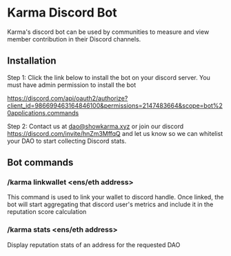 # Karma Discord Bot

Karma's discord bot can be used by communities to measure and view member contribution in their Discord channels. 

## Installation

Step 1: Click the link below to install the bot on your discord server. You must have admin permission to install the bot

https://discord.com/api/oauth2/authorize?client_id=986699463164846100&permissions=2147483664&scope=bot%20applications.commands

Step 2: Contact us at dao@showkarma.xyz or join our discord https://discord.com/invite/hnZm3MffqQ and let us know so we can whitelist your DAO to start collecting Discord stats.

## Bot commands

### /karma linkwallet <ens/eth address>
This command is used to link your wallet to discord handle. Once linked, the bot will start aggregating that discord user's metrics and include it in the reputation score calculation 

### /karma stats <ens/eth address> <daoname>
Display reputation stats of an address for the requested DAO
